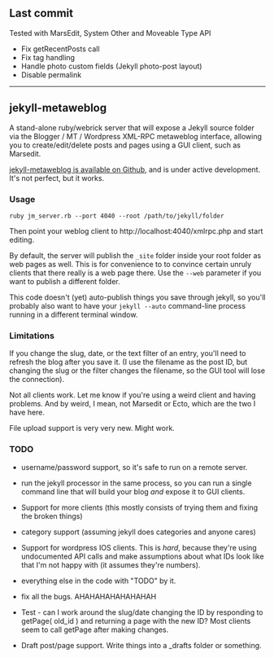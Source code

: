## Last commit

Tested with MarsEdit, System Other and Moveable Type API

* Fix getRecentPosts call
* Fix tag handling
* Handle photo custom fields (Jekyll photo-post layout)
* Disable permalink

----------------------------------------

## jekyll-metaweblog

A stand-alone ruby/webrick server that will expose a Jekyll source folder via the Blogger / MT / Wordpress XML-RPC metaweblog interface, allowing you to create/edit/delete posts and pages using a GUI client, such as Marsedit.

[jekyll-metaweblog is available on Github](https://github.com/tominsam/jekyll-metaweblog), and is under active development. It's not perfect, but it works.



### Usage

    ruby jm_server.rb --port 4040 --root /path/to/jekyll/folder

Then point your weblog client to http://localhost:4040/xmlrpc.php and start editing.

By default, the server will publish the `_site` folder inside your root folder as web pages as well. This is for convenience to to convince certain unruly clients that there really is a web page there. Use the `--web` parameter if you want to publish a different folder.

This code doesn't (yet) auto-publish things you save through jekyll, so you'll probably also want to have your `jekyll --auto` command-line process running in a different terminal window.



### Limitations

If you change the slug, date, or the text filter of an entry, you'll need to refresh the blog after you save it. (I use the filename as the post ID, but changing the slug or the filter changes the filename, so the GUI tool will lose the connection).

Not all clients work. Let me know if you're using a weird client and having problems. And by weird, I mean, not Marsedit or Ecto, which are the two I have here.

File upload support is very very new. Might work.


### TODO

* username/password support, so it's safe to run on a remote server.

* run the jekyll processor in the same process, so you can run a single command line that will build your blog _and_ expose it to GUI clients.

* Support for more clients (this mostly consists of trying them and fixing the broken things)

* category support (assuming jekyll does categories and anyone cares)

* Support for wordpress IOS clients. This is _hard_, because they're using undocumented API calls and make assumptions about what IDs look like that I'm not happy with (it assumes they're numbers).

* everything else in the code with "TODO" by it.

* fix all the bugs. AHAHAHAHAHAHAHAH

* Test - can I work around the slug/date changing the ID by responding to getPage( old_id ) and returning a page with the new ID? Most clients seem to call getPage after making changes.

* Draft post/page support. Write things into a _drafts folder or something.
